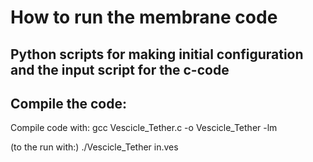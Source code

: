 # How to run the membrane code

## Python scripts for making initial configuration and the input script for the c-code



## Compile the code:

Compile code with:
gcc Vescicle_Tether.c -o Vescicle_Tether -lm

(to the run with:)
./Vescicle_Tether in.ves
